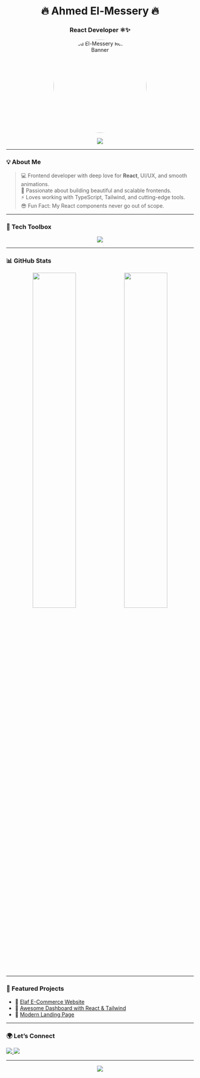 <h1 align="center">🔥 Ahmed El-Messery 🔥</h1>
<h3 align="center">React Developer ⚛️✨</h3>

<p align="center">
    <img 
    src="https://i.ibb.co/VW7Pw9bg/banner-png.png" 
    alt="Ahmed El-Messery React Dev Banner" 
    width="250" 
    height="250"
    style="border-radius: 50%; object-fit: cover;" 
  />
</p>

<p align="center">
  <img src="https://readme-typing-svg.demolab.com/?lines=Turning+Coffee+into+Code;Building+React+Apps+that+Wow!;Open+Source+Contributor+❤️;&center=true&width=440&height=45&pause=1000&color=61DAFB&vCenter=true&size=22" />
</p>

---

### 💡 About Me

> 💻 Frontend developer with deep love for **React**, UI/UX, and smooth animations.  
> 🚀 Passionate about building beautiful and scalable frontends.  
> ⚡ Loves working with TypeScript, Tailwind, and cutting-edge tools.  
> 😎 Fun Fact: My React components never go out of scope.

---

### 🚀 Tech Toolbox

<p align="center">
  <img src="https://skillicons.dev/icons?i=react,js,ts,tailwind,next,vite,redux,figma,html,css,nodejs" />
</p>

---

### 📊 GitHub Stats

<p align="center">
  <img src="https://github-readme-stats.vercel.app/api?username=ahmedelmessery&show_icons=true&theme=tokyonight" width="48%" />
  <img src="https://github-readme-streak-stats.herokuapp.com/?user=ahmedelmessery&theme=tokyonight" width="48%" />
</p>

---

### 🧩 Featured Projects

- 📱 [Elaf E-Commerce Website]([https://github.com/ahmedelmessery/Dashboard](https://github.com/GiantWhale22/elaf-frontend))
- 🎯 [Awesome Dashboard with React & Tailwind](https://github.com/ahmedelmessery/Dashboard)
- 💼 [Modern Landing Page](https://github.com/ahmedelmessery/ModernLandingPage)
---

### 🌍 Let’s Connect

<p align="left">
  <a href="https://linkedin.com/in/your-profile">
    <img src="https://img.shields.io/badge/LinkedIn-blue?style=for-the-badge&logo=linkedin" />
  </a>
  <a href="mailto:your-email@gmail.com">
    <img src="https://img.shields.io/badge/Gmail-D14836?style=for-the-badge&logo=gmail&logoColor=white" />
  </a>
</p>

---

<p align="center">
  <img src="https://capsule-render.vercel.app/api?type=waving&color=61DAFB&height=120&section=footer"/>
</p>
